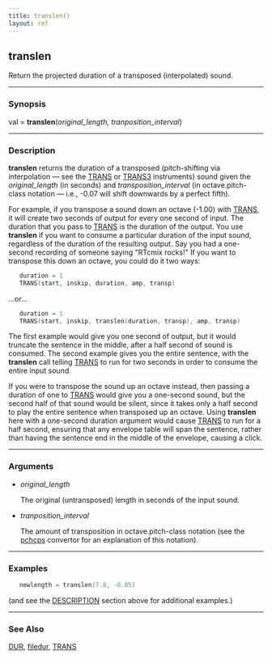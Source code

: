 ```yaml
---
title: translen()
layout: ref
---
```


## translen

Return the projected duration of a transposed (interpolated) sound.

-----

### Synopsis

val = **translen**(*original\_length, tranposition\_interval*)

-----

### Description

**translen** returns the duration of a transposed (pitch-shifting via
interpolation &mdash; see the [TRANS](../instruments/TRANS.html) or
[TRANS3](../instruments/TRANS3.html) instruments) sound given the
*original\_length* (in seconds) and *transposition\_interval* (in
octave.pitch-class notation &mdash; i.e., -0.07 will shift downwards by a
perfect fifth).

For example, if you transpose a sound down an octave (-1.00) with
[TRANS](../instruments/TRANS.html), it will create two seconds of output
for every one second of input. The duration that you pass to
[TRANS](../instruments/TRANS.html) is the duration of the output. You
use **translen** if you want to consume a particular duration of the
input sound, regardless of the duration of the resulting output. Say you
had a one-second recording of someone saying "RTcmix rocks\!" If you
want to transpose this down an octave, you could do it two ways:

```cpp
   duration = 1
   TRANS(start, inskip, duration, amp, transp)
```

...or...

```cpp
   duration = 1
   TRANS(start, inskip, translen(duration, transp), amp, transp)
```

The first example would give you one second of output, but it would
truncate the sentence in the middle, after a half second of sound is
consumed. The second example gives you the entire sentence, with the
**translen** call telling [TRANS](../instruments/TRANS.html) to run for
two seconds in order to consume the entire input sound.

If you were to transpose the sound up an octave instead, then passing a
duration of one to [TRANS](../instruments/TRANS.html) would give you a
one-second sound, but the second half of that sound would be silent,
since it takes only a half second to play the entire sentence when
transposed up an octave. Using **translen** here with a one-second
duration argument would cause [TRANS](../instruments/TRANS.html) to run
for a half second, ensuring that any envelope table will span the
sentence, rather than having the sentence end in the middle of the
envelope, causing a click.

-----

### Arguments

  - <span id="original_length">*original\_length*</span>  
      
    The original (untransposed) length in seconds of the input sound.

  - <span id="tranposition_interval">*tranposition\_interval*</span>  
      
    The amount of transposition in octave.pitch-class notation (see the
    [pchcps](pchcps.html) convertor for an explanation of this
    notation).

-----

### Examples

```cpp
   newlength = translen(7.8, -0.05)
```

(and see the [DESCRIPTION](#DESCRIPTION) section above for additional
examples.)

-----

### See Also

[DUR](DUR.html), [filedur](filedur.html),
[TRANS](../instruments/TRANS.html)
